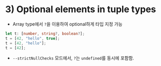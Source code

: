 # 3\) Optional elements in tuple types

* Array type에서 `?`을 이용하여 optional하게 타입 지정 가능

```typescript
let t: [number, string?, boolean?];
t = [42, "hello", true];
t = [42, "hello"];
t = [42];
```

* `--strictNullChecks` 모드에서, `?`는 `undefined`를 동시에 포함함.



